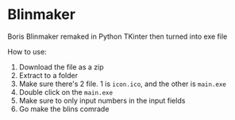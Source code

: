 # Blinmaker
Boris Blinmaker remaked in Python TKinter then turned into exe file

How to use:
1. Download the file as a zip
2. Extract to a folder
3. Make sure there's 2 file. 1 is `icon.ico`, and the other is `main.exe`
4. Double click on the `main.exe`
5. Make sure to only input numbers in the input fields
6. Go make the blins comrade
